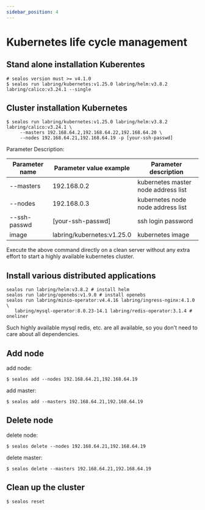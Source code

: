 ```yaml
---
sidebar_position: 4
---
```


# Kubernetes life cycle management

## Stand alone installation Kuberentes

```shell
# sealos version must >= v4.1.0
$ sealos run labring/kubernetes:v1.25.0 labring/helm:v3.8.2 labring/calico:v3.24.1 --single
```

## Cluster installation Kubernetes

```shell
$ sealos run labring/kubernetes:v1.25.0 labring/helm:v3.8.2 labring/calico:v3.24.1 \
     --masters 192.168.64.2,192.168.64.22,192.168.64.20 \
     --nodes 192.168.64.21,192.168.64.19 -p [your-ssh-passwd]
```

Parameter Description:

| Parameter name | Parameter value example | Parameter description |
| --- | --- | --- |
| --masters | 192.168.0.2 | kubernetes master node address list |
| --nodes | 192.168.0.3 | kubernetes node node address list |
| --ssh-passwd | [your-ssh-passwd] | ssh login password |
|image | labring/kubernetes:v1.25.0 | kubernetes image |

Execute the above command directly on a clean server without any extra effort to start a highly available kubernetes cluster.

## Install various distributed applications

```shell
sealos run labring/helm:v3.8.2 # install helm
sealos run labring/openebs:v1.9.0 # install openebs
sealos run labring/minio-operator:v4.4.16 labring/ingress-nginx:4.1.0 \
   labring/mysql-operator:8.0.23-14.1 labring/redis-operator:3.1.4 # oneliner
```

Such highly available mysql redis, etc. are all available, so you don't need to care about all dependencies.

## Add node

add node:
```shell
$ sealos add --nodes 192.168.64.21,192.168.64.19 
```

add master:
```shell
$ sealos add --masters 192.168.64.21,192.168.64.19 
```

## Delete node

delete node:
```shell
$ sealos delete --nodes 192.168.64.21,192.168.64.19 
```

delete master:
```shell
$ sealos delete --masters 192.168.64.21,192.168.64.19  
```

## Clean up the cluster

```shell
$ sealos reset
```
